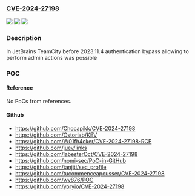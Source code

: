### [CVE-2024-27198](https://cve.mitre.org/cgi-bin/cvename.cgi?name=CVE-2024-27198)
![](https://img.shields.io/static/v1?label=Product&message=TeamCity&color=blue)
![](https://img.shields.io/static/v1?label=Version&message=0%3C%202023.11.4%20&color=brighgreen)
![](https://img.shields.io/static/v1?label=Vulnerability&message=CWE-288&color=brighgreen)

### Description

In JetBrains TeamCity before 2023.11.4 authentication bypass allowing to perform admin actions was possible

### POC

#### Reference
No PoCs from references.

#### Github
- https://github.com/Chocapikk/CVE-2024-27198
- https://github.com/Ostorlab/KEV
- https://github.com/W01fh4cker/CVE-2024-27198-RCE
- https://github.com/juev/links
- https://github.com/labesterOct/CVE-2024-27198
- https://github.com/nomi-sec/PoC-in-GitHub
- https://github.com/tanjiti/sec_profile
- https://github.com/tucommenceapousser/CVE-2024-27198
- https://github.com/wy876/POC
- https://github.com/yoryio/CVE-2024-27198

